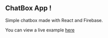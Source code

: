 ## ChatBox App !

Simple chatbox made with React and Firebase.

You can view a live example [here](https://xenodochial-agnesi-d88cec.netlify.app)
